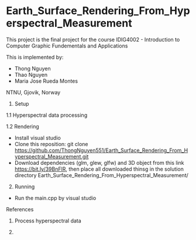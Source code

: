 # Earth_Surface_Rendering_From_Hyperspectral_Measurement

This project is the final project for the course IDIG4002 - Introduction to Computer Graphic Fundementals and Applications

This is implemented by:
- Thong Nguyen
- Thao Nguyen 
- Maria Jose Rueda Montes

NTNU, Gjovik, Norway


1. Setup 

1.1 Hyperspectral data processing

1.2 Rendering 

- Install visual studio
- Clone this reposition:  git clone https://github.com/ThongNguyen551/Earth_Surface_Rendering_From_Hyperspectral_Measurement.git
- Download dependencies (glm, glew, glfw) and 3D object from this link https://bit.ly/39BnFlR, then place all downloaded thinsg in the solution directory Earth_Surface_Rendering_From_Hyperspectral_Measurement/

2. Running

- Run the main.cpp by visual studio


References 

1. Process hyperspectral data

2. 
